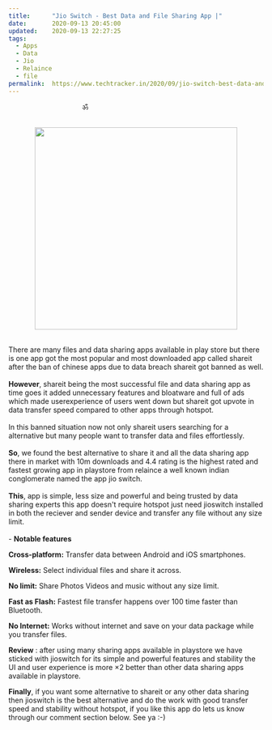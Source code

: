 ```yaml
---
title:		"Jio Switch - Best Data and File Sharing App |"
date:		2020-09-13 20:45:00
updated:	2020-09-13 22:27:25
tags: 
  - Apps
  - Data
  - Jio
  - Relaince
  - file	
permalink:	https://www.techtracker.in/2020/09/jio-switch-best-data-and-file-sharing.html
---
```


&nbsp; &nbsp; &nbsp; &nbsp; &nbsp; &nbsp; &nbsp; &nbsp; &nbsp; &nbsp; &nbsp; &nbsp; &nbsp; &nbsp; &nbsp; &nbsp; &nbsp; &nbsp; &nbsp;ॐ<div><br></div><div><div class="separator" style="clear: both; text-align: center;">
  <a href="https://lh3.googleusercontent.com/-KSCM8WGKi_s/X143mEFvMjI/AAAAAAAABm4/WKdRsGkZGq4ouT8VrsmQrbXuguH1ZZIOQCLcBGAsYHQ/s1600/1600010133640154-0.png" imageanchor="1" style="margin-left: 1em; margin-right: 1em;">
    <img border="0" src="https://lh3.googleusercontent.com/-KSCM8WGKi_s/X143mEFvMjI/AAAAAAAABm4/WKdRsGkZGq4ouT8VrsmQrbXuguH1ZZIOQCLcBGAsYHQ/s1600/1600010133640154-0.png" width="400">
  </a>
</div></div><div><br></div><div>There are many files and data sharing apps available in play store but there is one app got the most popular and most downloaded app called shareit after the ban of chinese apps due to data breach shareit got banned as well.</div><div><br></div><div><b>However</b>, shareit being the most successful file and data sharing app as time goes it added unnecessary features and bloatware and full of ads which made userexperience of users went down but shareit got upvote in data transfer speed compared to other apps through hotspot.&nbsp;</div><div><br></div><div>In this banned situation now not only shareit users searching for a alternative but many people want to transfer data and files effortlessly.</div><div><br></div><div><b>So</b>, we found the best alternative to share it and all the data sharing app there in market with 10m downloads and 4.4 rating is the highest rated and fastest growing app in playstore from relaince a well known indian conglomerate named the app jio switch.</div><div><br></div><div><b>This</b>, app is simple, less size and powerful and being trusted by data sharing experts this app doesn't require hotspot just need jioswitch installed in both the reciever and sender device and transfer any file without any size limit.</div><div><br></div><div>- <b>Notable features</b></div><div><p dir="ltr">
<b>Cross-platform:</b> Transfer data between Android and iOS smartphones.</p><p dir="ltr">
<b>Wireless:</b> Select individual files and share it across.</p><p dir="ltr">
<b>No limit:</b> Share Photos Videos and music without any size limit.</p><p dir="ltr">
<b>Fast as Flash:</b> Fastest file transfer happens over 100 time faster than Bluetooth.</p><p dir="ltr">
<b>No Internet:</b> Works without internet and save on your data package while you transfer files.</p><p dir="ltr"><b>Review</b> : after using many sharing apps available in playstore we have sticked with jioswitch for its simple and powerful features and stability the UI and user experience is more ×2 better than other data sharing apps available in playstore.</p><p dir="ltr"><b>Finally</b>, if you want some alternative to shareit or any other data sharing then jioswitch is the best alternative and do the work with good transfer speed and stability without hotspot, if you like this app do lets us know through our comment section below. See ya :-)</p></div>
<!-- no comments on this post -->